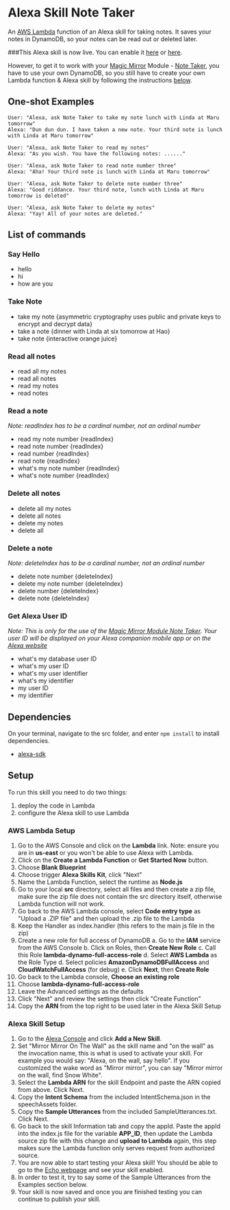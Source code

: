 # Alexa Skill Note Taker
An [AWS Lambda](http://aws.amazon.com/lambda) function of an Alexa skill for taking notes. It saves your notes in DynamoDB, so your notes can be read out or deleted later.

###This Alexa skill is now live. You can enable it [here](http://alexa.amazon.com/spa/index.html#skills/dp/B06W9JQV4F/?ref=skill_dsk_skb_sr_0) or [here](https://www.amazon.com/Joanna-Zhang-Note-Taker/dp/B06W9JQV4F/ref=sr_1_1?s=digital-skills&ie=UTF8&qid=1487608455&sr=1-1).

However, to get it to work with your [Magic Mirror](https://github.com/MichMich/MagicMirror) Module - [Note Taker](https://github.com/joanaz/MMM-NoteTaker), you have to use your own DynamoDB, so you still have to create your own Lambda function & Alexa skill by following the instructions [below](#dependencies).


## One-shot Examples

```
User: "Alexa, ask Note Taker to take my note lunch with Linda at Maru tomorrow"
Alexa: "Dun dun dun. I have taken a new note. Your third note is lunch with Linda at Maru tomorrow"
```

```
User: "Alexa, ask Note Taker to read my notes"
Alexa: "As you wish. You have the following notes: ......"
```

```
User: "Alexa, ask Note Taker to read note number three"
Alexa: "Aha! Your third note is lunch with Linda at Maru tomorrow"
```

```
User: "Alexa, ask Note Taker to delete note number three"
Alexa: "Good riddance. Your third note, lunch with Linda at Maru tomorrow is deleted"
```

```
User: "Alexa, ask Note Taker to delete my notes"
Alexa: "Yay! All of your notes are deleted."
```


## List of commands

### Say Hello

- hello
- hi
- how are you

### Take Note

- take my note {asymmetric cryptography uses public and private keys to encrypt and decrypt data}
- take a note {dinner with Linda at six tomorrow at Hao}
- take note {interactive orange juice}

### Read all notes

- read all my notes
- read all notes
- read my notes
- read notes

### Read a note

*Note: readIndex has to be a cardinal number, not an ordinal number*

- read my note number {readIndex}
- read note number {readIndex}
- read number {readIndex}
- read note {readIndex}
- what's my note number {readIndex}
- what's note number {readIndex}

### Delete all notes

- delete all my notes
- delete all notes
- delete my notes
- delete all

### Delete a note

*Note: deleteIndex has to be a cardinal number, not an ordinal number*

- delete note number {deleteIndex}
- delete my note number {deleteIndex}
- delete number {deleteIndex}
- delete note {deleteIndex}


### Get Alexa User ID 

*Note: This is only for the use of the [Magic Mirror Module Note Taker](https://github.com/joanaz/MMM-NoteTaker). Your user ID will be displayed on your Alexa companion mobile app or on the [Alexa website](http://alexa.amazon.com/spa/index.html#cards)*

- what's my database user ID
- what's my user ID
- what's my user identifier
- what's my identifier
- my user ID
- my identifier


## Dependencies

On your terminal, navigate to the src folder, and enter `npm install`  to install dependencies.

- [alexa-sdk](https://github.com/alexa/alexa-skills-kit-sdk-for-nodejs) 


## Setup

To run this skill you need to do two things:

1. deploy the code in Lambda
2. configure the Alexa skill to use Lambda

### AWS Lambda Setup

1. Go to the AWS Console and click on the __Lambda__ link. Note: ensure you are in __us-east__ or you won't be able to use Alexa with Lambda.
2. Click on the __Create a Lambda Function__ or __Get Started Now__ button.
3. Choose __Blank Blueprint__
4. Choose trigger __Alexa Skills Kit__, click "Next"
5. Name the Lambda Function, select the runtime as __Node.js__
6. Go to your local __src__ directory, select all files and then create a zip file, make sure the zip file does not contain the src directory itself, otherwise Lambda function will not work.
7. Go back to the AWS Lambda console, select __Code entry type__ as "Upload a .ZIP file" and then upload the .zip file to the Lambda
8. Keep the Handler as index.handler (this refers to the main js file in the zip)
9. Create a new role for full access of DynamoDB
    a. Go to the __IAM__ service from the AWS Console
    b. Click on Roles, then __Create New Role__
    c. Call this Role __lambda-dynamo-full-access-role__
    d. Select __AWS Lambda__ as the Role Type 
    d. Select policies __AmazonDynamoDBFullAccess__ and __CloudWatchFullAccess__ (for debug)
    e. Click __Next__, then __Create Role__
10. Go back to the Lambda console, __Choose an existing role__ 
11. Choose __lambda-dynamo-full-access-role__
12. Leave the Advanced settings as the defaults
13. Click "Next" and review the settings then click "Create Function"
14. Copy the __ARN__ from the top right to be used later in the Alexa Skill Setup

### Alexa Skill Setup

1. Go to the [Alexa Console](https://developer.amazon.com/edw/home.html) and click __Add a New Skill__.
2. Set "Mirror Mirror On The Wall" as the skill name and "on the wall" as the invocation name, this is what is used to activate your skill. For example you would say: "Alexa, on the wall, say hello". If you customized the wake word as "Mirror mirror", you can say "Mirror mirror on the wall, find Snow White".
3. Select the __Lambda ARN__ for the skill Endpoint and paste the ARN copied from above. Click Next.
4. Copy the __Intent Schema__ from the included IntentSchema.json in the speechAssets folder.
5. Copy the __Sample Utterances__ from the included SampleUtterances.txt. Click Next.
6. Go back to the skill Information tab and copy the appId. Paste the appId into the index.js file for the variable __APP_ID__, then update the Lambda source zip file with this change and __upload to Lambda__ again, this step makes sure the Lambda function only serves request from authorized source.
7. You are now able to start testing your Alexa skill! You should be able to go to the [Echo webpage](http://echo.amazon.com/#skills) and see your skill enabled.
8. In order to test it, try to say some of the Sample Utterances from the Examples section below.
9. Your skill is now saved and once you are finished testing you can continue to publish your skill.
